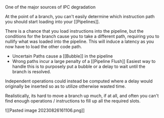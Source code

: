 One of the major sources of IPC degradation 

At the point of a branch, you can't easily determine which instruction path you should start loading into your [[Pipelines]].

There is a chance that you load instructions into the pipeline, but the conditions for the branch cause you to take a different path, requiring you to nullify what was loaded into the pipeline. This will induce a latency as you now have to load the other code path.

- Uncertain Paths cause a [[Bubble]] in the pipeline
- Wrong paths incur a large penalty of a [[Pipeline Flush]]
Easiest way to handle this is to purposely put a bubble or a delay to wait until the branch is resolved.

Independent operations could instead be computed where a delay would originally be inserted so as to utilize otherwise wasted time.

Realistically, its hard to move a branch up much, if at all, and often you can't find enough operations / instructions to fill up all the required slots.


![[Pasted image 20230826161106.png]]